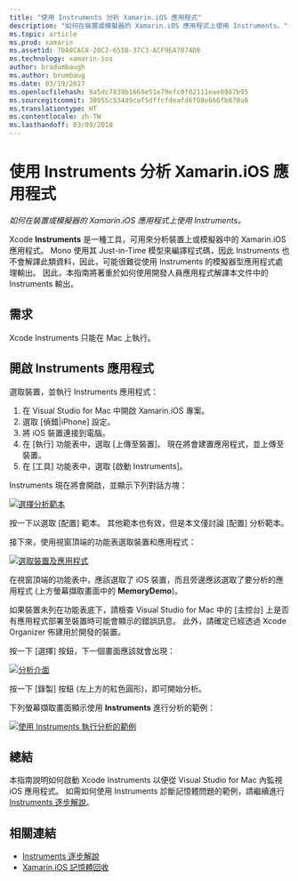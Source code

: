 ```yaml
---
title: "使用 Instruments 分析 Xamarin.iOS 應用程式"
description: "如何在裝置或模擬器的 Xamarin.iOS 應用程式上使用 Instruments。"
ms.topic: article
ms.prod: xamarin
ms.assetid: 70A8CAC8-20C2-655B-37C3-ACF9EA7874D8
ms.technology: xamarin-ios
author: bradumbaugh
ms.author: brumbaug
ms.date: 03/19/2017
ms.openlocfilehash: 9a5dc7839b1669e51e79efc0f02111eae8987b95
ms.sourcegitcommit: 30055c534d9caf5dffcfdeafd6f08e666fb870a8
ms.translationtype: HT
ms.contentlocale: zh-TW
ms.lasthandoff: 03/09/2018
---
```

# <a name="profiling-xamarinios-applications-with-instruments"></a>使用 Instruments 分析 Xamarin.iOS 應用程式

_如何在裝置或模擬器的 Xamarin.iOS 應用程式上使用 Instruments。_

Xcode **Instruments** 是一種工具，可用來分析裝置上或模擬器中的 Xamarin.iOS 應用程式。 Mono 使用其 Just-in-Time 模型來編譯程式碼，因此 Instruments 也不會解譯此類資料，因此，可能很難從使用 Instruments 的模擬器型應用程式處理輸出。
因此，本指南將著重於如何使用開發人員應用程式解譯本文件中的 Instruments 輸出。

## <a name="requirements"></a>需求

Xcode Instruments 只能在 Mac 上執行。

## <a name="opening-the-instruments-app"></a>開啟 Instruments 應用程式

選取裝置，並執行 Instruments 應用程式：

1.  在 Visual Studio for Mac 中開啟 Xamarin.iOS 專案。
2.  選取 [偵錯|iPhone] 設定。
3.  將 iOS 裝置連接到電腦。
4.  在 [執行] 功能表中，選取 [上傳至裝置]。 現在將會建置應用程式，並上傳至裝置。
5.  在 [工具] 功能表中，選取 [啟動 Instruments]。


Instruments 現在將會開啟，並顯示下列對話方塊：

 [![](using-instruments-to-detect-native-leaks-using-markheap-images/instruments1.png "選擇分析範本")](using-instruments-to-detect-native-leaks-using-markheap-images/instruments1.png#lightbox)

按一下以選取 [配置] 範本。 其他範本也有效，但是本文僅討論 [配置] 分析範本。

接下來，使用視窗頂端的功能表選取裝置和應用程式：

[![](using-instruments-to-detect-native-leaks-using-markheap-images/instruments2.png "選取裝置及應用程式")](using-instruments-to-detect-native-leaks-using-markheap-images/instruments2.png#lightbox)

在視窗頂端的功能表中，應該選取了 iOS 裝置，而且旁邊應該選取了要分析的應用程式 (上方螢幕擷取畫面中的 **MemoryDemo**)。

如果裝置未列在功能表底下，請檢查 Visual Studio for Mac 中的 [主控台] 上是否有應用程式部署至裝置時可能會顯示的錯誤訊息。 此外，請確定已經透過 Xcode Organizer 佈建用於開發的裝置。

按一下 [選擇] 按鈕，下一個畫面應該就會出現：

[![](using-instruments-to-detect-native-leaks-using-markheap-images/instruments3.png "分析介面")](using-instruments-to-detect-native-leaks-using-markheap-images/instruments3.png#lightbox)

按一下 [錄製] 按鈕 (左上方的紅色圓形)，即可開始分析。

下列螢幕擷取畫面顯示使用 **Instruments** 進行分析的範例：

[![](using-instruments-to-detect-native-leaks-using-markheap-images/instruments4.png "使用 Instruments 執行分析的範例")](using-instruments-to-detect-native-leaks-using-markheap-images/instruments4.png#lightbox)

## <a name="summary"></a>總結

本指南說明如何啟動 Xcode Instruments 以便從 Visual Studio for Mac 內監視 iOS 應用程式。 如需如何使用 Instruments 診斷記憶體問題的範例，請繼續進行 [Instruments 逐步解說](~/ios/deploy-test/walkthrough-apples-instrument.md)。

## <a name="related-links"></a>相關連結

- [Instruments 逐步解說](~/ios/deploy-test/walkthrough-apples-instrument.md)
- [Xamarin.iOS 記憶體回收](https://krumelur.me/2015/04/27/xamarin-ios-the-garbage-collector-and-me/)
